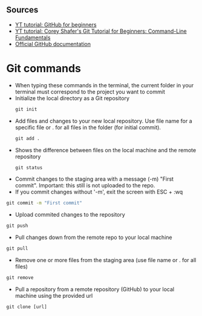 ## Sources
- [YT tutorial: GitHub for beginners](https://www.youtube.com/watch?v=0fKg7e37bQE&t=684s)
- [YT tutorial: Corey Shafer's Git Tutorial for Beginners: Command-Line Fundamentals](https://www.youtube.com/watch?v=HVsySz-h9r4&t=131s)
- [Official GitHub documentation](https://docs.github.com/en/free-pro-team@latest/github)

# Git commands
- When typing these commands in the terminal, the current folder in your terminal must correspond to the project you want to commit 
- Initialize the local directory as a Git repository
  ```cmd
  git init
  ```
- Add files and changes to your new local repository. Use file name for a specific file or . for all files in the folder (for initial commit).
  ```cmd
  git add .
  ```
- Shows the difference between files on the local machine and the remote repository
  ```cmd
  git status
  ```
- Commit changes to the staging area with a message (-m) "First commit". Important: this still is not uploaded to the repo.
- If you commit changes without '-m', exit the screen with ESC + :wq
```cmd
git commit -m "First commit"
```
- Upload commited changes to the repository 
```cmd
git push
```
- Pull changes down from the remote repo to your local machine
```cmd
git pull
```
- Remove one or more files from the staging area (use file name or . for all files)
```cmd
git remove 
```
- Pull a repository from a remote repository (GitHub) to your local machine using the provided url
```cmd
git clone [url]
```
